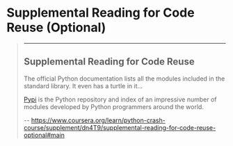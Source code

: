 # Supplemental Reading for Code Reuse (Optional)
> 
> * * *
> 
> ## Supplemental Reading for Code Reuse
> 
> The official Python documentation lists all the modules included in the standard library. It even has a turtle in it...
> 
> [Pypi](https://pypi.org/) is the Python repository and index of an impressive number of modules developed by Python programmers around the world.
>
> -- https://www.coursera.org/learn/python-crash-course/supplement/dn4T9/supplemental-reading-for-code-reuse-optional#main
